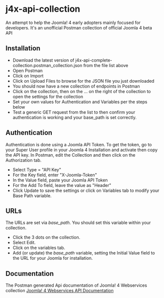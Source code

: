 # j4x-api-collection
An attempt to help the Joomla! 4 early adopters mainly focused for developers. It's an unofficial Postman collection of official Joomla 4 beta API 

## Installation
- Download the latest version of j4x-api-complete-collection.postman_collection.json from the file list above
- Open Postman
- Click on Import
- Click on Upload Files to browse for the JSON file you just downloaded
- You should now have a new collection of endpoints in Postman
- Click on the collection, then on the ... on the right of the collection to open the settings for the collection
- Set your own values for Authentication and Variables per the steps below
- Test a generic GET request from the list to then confirm your authentication is working and your base_path is set correctly.

## Authentication
Authentication is done using a Joomla API Token. To get the token, go to your Super User profile in your Joomla 4 Installation and activate then copy the API key. In Postman, edit the Collection and then click on the Authorization tab.
- Select Type = "API Key"
- For the Key field, enter "X-Joomla-Token"
- In the Value field, paste your Joomla API Token
- For the Add To field, leave the value as "Header"
- Click Update to save the settings or click on Variables tab to modify your Base Path variable.

## URLs
The URLs are set via *base_path*.  You should set this variable within your collection.
- Click the 3 dots on the collection.
- Select Edit.
- Click on the variables tab.
- Add (or update) the *base_path* variable, setting the Initial Value field to the URL for your Joomla for installation.

## Documentation
The Postman generated Api documentation of Joomla! 4 Webservices collection
[Joomla! 4 Webservices API Documentation](https://documenter.getpostman.com/view/7443864/TVCgxmr7 "Joomla! 4 Webservices API Documentation")
